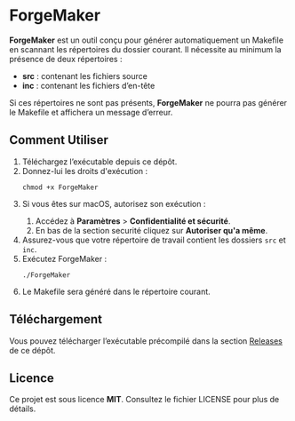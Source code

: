 <!DOCTYPE html>
<html lang="fr">
<body>
    <h1>ForgeMaker</h1>
    <p><strong>ForgeMaker</strong> est un outil conçu pour générer automatiquement un Makefile en scannant les répertoires du dossier courant. Il nécessite au minimum la présence de deux répertoires :</p>
    <ul>
        <li><strong>src</strong> : contenant les fichiers source</li>
        <li><strong>inc</strong> : contenant les fichiers d’en-tête</li>
    </ul>
    <p>Si ces répertoires ne sont pas présents, <strong>ForgeMaker</strong> ne pourra pas générer le Makefile et affichera un message d’erreur.</p>
    <h2>Comment Utiliser</h2>
    <ol>
        <li>Téléchargez l’exécutable depuis ce dépôt.</li>
        <li>Donnez-lui les droits d'exécution :</li>
        <pre><code>chmod +x ForgeMaker</code></pre>
        <li>Si vous êtes sur macOS, autorisez son exécution :</li>
        <ol>
            <li>Accédez à <strong>Paramètres</strong> > <strong>Confidentialité et sécurité</strong>.</li>
            <li>En bas de la section securité cliquez sur <strong>Autoriser qu'a même</strong>.</li>
        </ol>
        <li>Assurez-vous que votre répertoire de travail contient les dossiers <code>src</code> et <code>inc</code>.</li>
        <li>Exécutez ForgeMaker :</li>
        <pre><code>./ForgeMaker <Répertoire_fichiers_header> <Répertoire_fichiers_source></code></pre>
        <li>Le Makefile sera généré dans le répertoire courant.</li>
    </ol>
    <h2>Téléchargement</h2>
    <p>Vous pouvez télécharger l’exécutable précompilé dans la section <a href="releases">Releases</a> de ce dépôt.</p>
    <h2>Licence</h2>
    <p>Ce projet est sous licence <strong>MIT</strong>. Consultez le fichier LICENSE pour plus de détails.</p>
</body>
</html>
